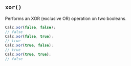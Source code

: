 ## `xor()`

Performs an XOR (exclusive OR) operation on two booleans.

```javascript
Calc.xor(false, false);
// false
Calc.xor(false, true);
// true
Calc.xor(true, false);
// true
Calc.xor(true, true);
// false
```

